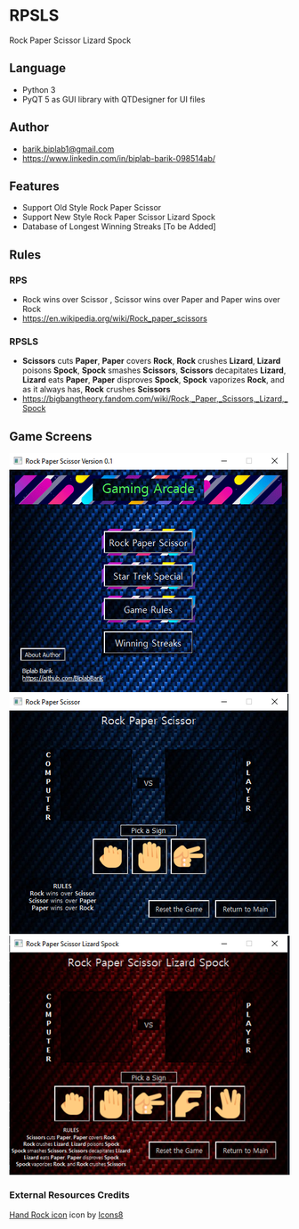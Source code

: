 # RPSLS
Rock Paper Scissor Lizard Spock

## Language
- Python 3
- PyQT 5 as GUI library with QTDesigner for UI files

## Author
- barik.biplab1@gmail.com
- https://www.linkedin.com/in/biplab-barik-098514ab/

## Features
- Support Old Style Rock Paper Scissor
- Support New Style Rock Paper Scissor Lizard Spock
- Database of Longest Winning Streaks [To be Added]

## Rules
### RPS
- Rock wins over Scissor , Scissor wins over Paper and Paper wins over Rock
- https://en.wikipedia.org/wiki/Rock_paper_scissors

### RPSLS
- **Scissors** cuts **Paper**, **Paper** covers **Rock**, **Rock** crushes **Lizard**, **Lizard** poisons **Spock**, **Spock** smashes **Scissors**, **Scissors** decapitates **Lizard**, **Lizard** eats **Paper**, **Paper** disproves **Spock**, **Spock** vaporizes **Rock**, and as it always has, **Rock** crushes **Scissors**
- https://bigbangtheory.fandom.com/wiki/Rock,_Paper,_Scissors,_Lizard,_Spock

## Game Screens
![Mainwindow](https://github.com/BiplabBarik/RPSLS/blob/main/Resources/Gamesnaps/Mainwindow.png)
![WinResultS](https://github.com/BiplabBarik/RPSLS/blob/main/Resources/Gamesnaps/RPS.png)
![WinResultS](https://github.com/BiplabBarik/RPSLS/blob/main/Resources/Gamesnaps/RPSLS.png)

### External Resources Credits
<a target="_blank" href="https://icons8.com/icons/set/hand-rock">Hand Rock icon</a> icon by <a target="_blank" href="https://icons8.com">Icons8</a>

